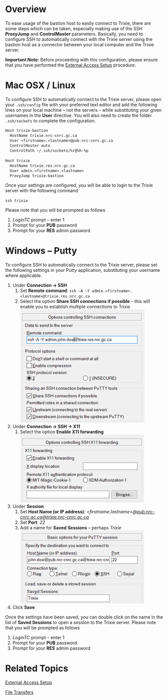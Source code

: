 # Overview

To ease usage of the bastion host to easily connect to Trixie, there are some steps which can be
taken, especially making use of the SSH **ProxyJump** and **ControlMaster** parameters. Basically,
you need to configure SSH to automatically connect with the Trixie server using the bastion host as
a connector between your local computer and the Trixie server.

**Important Note:** Before proceeding with this configuration, please ensure that you have
performed the [External Access Setup](External-Access-Setup.md) procedure.

# Mac OSX / Linux

To configure SSH to automatically connect to the Trixie server, please open your ``.ssh/config``
file with your preferred text editor and add the following lines on your local machine – not the
servers – while substituting your given usernames in the **User** directive. You will also need to
create the folder ``.ssh/sockets`` to complete the configuration.

```
Host trixie-bastion
  HostName trixie.nrc-cnrc.gc.ca
  User <firstname>.<lastname>@pub.nrc-cnrc.gc.ca 
  ControlMaster auto
  ControlPath ~/.ssh/sockets/%r@%h-%p

Host trixie
  HostName trixie.res.nrc.gc.ca 
  User admin.<firstname>.<lastname>
  ProxyJump trixie-bastion
```

Once your settings are configured, you will be able to login to the Trixie server with the
following command

``ssh trixie``

Please note that you will be prompted as follows

1. *LoginTC* prompt – enter 1
1. Prompt for your **PUB** password
1. Prompt for your **RES** admin password

# Windows – Putty

To configure SSH to automatically connect to the Trixie server, please set the following settings
in your Putty application, substituting your username where applicable.

1. Under **Connection -> SSH**
      1. Set **Remote command**: ``ssh –A –Y admin.<firstname>.<lastname>@trixie.res.nrc.gc.ca``
      1. Select the option **Share SSH connections if possible** – this will enable you to
         establish multiple connections to Trixie<br>
      ![trixie putty](images/trixie-putty-1.png)<br>
1. Under **Connection -> SSH -> X11**
      1. Select the option **Enable X11 forwarding**<br>
      ![putty](images/trixie-putty-2.png)<br>
1. Under **Session**
      1. Set **Host Name (or IP address)**: *<firstname.lastname\>@pub.nrc-cnrc.gc.ca@trixie.nrc-cnrc.gc.ca*
      1. Set **Port**: *22*
      1. Add a name for **Saved Sessions** – perhaps *Trixie*<br>
      ![putty](images/trixie-putty-3.png)<br>
1. Click **Save**

Once the settings have been saved, you can double click on the name in the list of
**Saved Sessions** to open a session to the Trixie server. Please note that you will be prompted as
follows

1. *LoginTC* prompt – enter 1
1. Prompt for your **PUB** password
1. Prompt for your **RES** admin password

# Related Topics

[External Access Setup](External-Access-Setup.md)

[File Transfers](File-Transfers.md)
